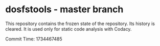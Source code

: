 # dosfstools - master branch

This repository contains the frozen state of the repository.
Its history is cleared. It is used only for static code
analysis with Codacy.

Commit Time: 1734467485